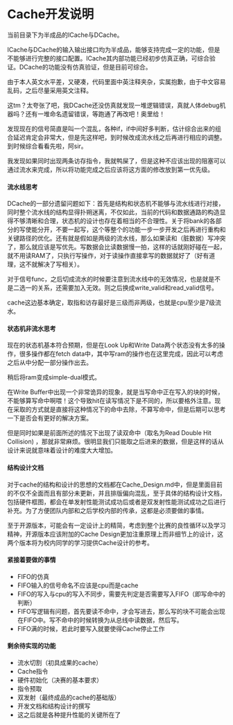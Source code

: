 # Cache开发说明

当前目录下为半成品的ICache与DCache。

ICache与DCache的输入输出接口均为半成品，能够支持完成一定的功能，但是不能够进行完整的接口配置。ICache其内部功能已经初步仿真正确，可综合验证。DCache的功能没有仿真验证，但是目前可综合。

由于本人英文水平差，又硬凑，代码里面中英注释夹杂，实属抱歉，由于中文容易乱码，之后尽量采用英文注释。

这tm？太夸张了吧，我DCache还没仿真就发现一堆逻辑错误，真就人体debug机器吗？还有一堆命名遗留错误，等跑通了再改吧！奥里给！

发现现在的信号简直是叫一个混乱，各种if，if中间好多判断，估计综合出来的组合延迟肯定会非常大，但是先这样吧，到时候改成流水线之后再进行相应的调整。到时候综合看看先啦，阿sir。

我发现如果同时出现两条访存指令，我就鸭屎了，但是这种不应该出现的阻塞可以通过流水来完成，所以将功能完成之后应该将这方面的修改放到第一优先级。

#### 流水线思考

DCache的一部分遗留问题如下：首先是结构和状态机不能够与流水线进行对接，同时整个流水线的结构显得扑朔迷离，不仅如此，当前的代码和数据通路的构造显得不够清晰和合理，状态机的设计也存在着相当的不合理性。关于将bank的各部分的写使能分开，不要一起写，这个等整个的功能一步一步开发之后再进行重构和关键路径的优化。还有就是假如是两级的流水线，那么如果读和（脏数据）写冲突了，那么就应该是写优先。写数据会比读数据慢一拍，这样的话就刚好碰在一起，就不用读RAM了，只执行写操作，对于读操作直接拿写的数据就好了（好有道理，这不就解决了写相关）。

对于信号func，之后切成流水的时候要注意到流水线中的无效情况，也是就是不是二选一的关系，还需要加入无效。则之后换成write_valid和read_valid信号。

cache这边基本确定，取指和访存最好是三级而非两级，也就是cpu至少是7级流水。

#### 状态机非流水思考

现在的状态机基本符合预期，但是在Look Up和Write Data两个状态没有太多的操作，很多操作都在fetch data中，其中写ram的操作也在这里完成，因此可以考虑之后从中分配一部分操作出去。

稍后将ram变成simple-dual模式。

在Write Buffer中出现一个非常诡异的现象，就是当写命中正在写入的块的时候，不能够算写命中啊喂！这个导致hit在读写情况下是不同的，所以要格外注意。现在采取的方式就是直接将这种情况下的命中去除，不算写命中，但是后期可以思考一下是否会有更好的解决方案。

但是同时如果是前面所述的情况下出现了读双命中（取名为Read Double Hit Collision) ，那就非常麻烦。很明显我们只能取之后进来的数据，但是这样的话从设计来说就意味着设计的难度大大增加。

#### 结构设计文档

对于cache的结构和设计的思想的文档都在Cache_Design.md中，但是里面目前的不仅不全面而且有部分未更新，并且排版偏向混乱，至于具体的结构设计文档，包括硬件框图，都会在单发射性能测试成功后或者是双发射性能测试成功之后进行补充。为了方便团队内部和之后学校内部的传承，这都是必须要做的事情。

至于开源版本，可能会有一定设计上的精简，考虑到整个比赛的良性循环以及学习精神，开源版本应该附加的Cache Design更加注重原理上而非细节上的设计，这两个版本将为校内同学的学习提供Cache设计的参考。

#### 紧接着要做的事情

- FIFO的仿真
- FIFO输入的信号命名不应该是cpu而是cache
- FIFO的写入与cpu的写入不同步，需要先判定是否需要写入FIFO（即写命中的判断）
- FIFO写逻辑有问题，首先要读不命中，才会写进去，那么写的块不可能会出现在FIFO中。写不命中的时候转换为从总线中读数据，然后写。
- FIFO满的时候，若此时要写入就要使得Cache停止工作

#### 剩余待实现的功能

- 流水切割（初具成果的cache）
- Cache指令
- 硬件初始化（决赛的基本要求）
- 指令预取
- 双发射（最终成品的cache的基础版）
- 开发文档和结构设计的撰写
- 这之后就是各种提升性能的关键所在了


